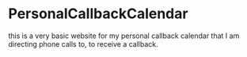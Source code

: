 # PersonalCallbackCalendar
this is a very basic website for my personal callback calendar that I am directing phone calls to, to receive a callback.
